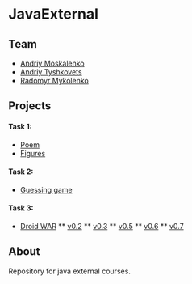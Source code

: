 # JavaExternal
## Team
 * [Andriy Moskalenko](https://github.com/blacksempai/JavaExternal)
 * [Andriy Tyshkovets](https://github.com/andrewtyshkovets/JavaExternal)
 * [Radomyr Mykolenko](https://github.com/radomyr-mykolenko/JavaExternal)

## Projects
#### Task 1:
* [Poem](https://github.com/blacksempai/JavaExternal/blob/master/poem.txt)
* [Figures](https://github.com/blacksempai/JavaExternal/tree/master/Projects/Figures)

#### Task 2:
* [Guessing game](https://github.com/blacksempai/JavaExternal/tree/master/Projects/GuessingGame)

#### Task 3:
* [Droid WAR](https://github.com/blacksempai/JavaExternal/tree/master/Projects/DroidWars)
   ** [v0.2](https://github.com/blacksempai/JavaExternal/tree/mvc/Projects/DroidWars)
   ** [v0.3](https://github.com/blacksempai/JavaExternal/tree/strategy/Projects/DroidWars)
   ** [v0.5](https://github.com/blacksempai/JavaExternal/tree/jUnit/Projects/DroidWars)
   ** [v0.6](https://github.com/blacksempai/JavaExternal/tree/v06/Projects/DroidWars)
   ** [v0.7](https://github.com/blacksempai/JavaExternal/tree/Serialize/Projects/DroidWars)

## About
Repository for java external courses.
